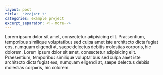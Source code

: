 ```yaml
---
layout: post
title:  "Project 2"
categories: example project
excerpt_separator: <!--more-->
---
```


Lorem ipsum dolor sit amet, consectetur adipisicing elit. Praesentium, temporibus similique voluptatibus sed culpa amet iste architecto dicta fugiat eos, numquam eligendi at, saepe delectus debitis molestias corporis, hic dolorem. Lorem ipsum dolor sit amet, consectetur adipisicing elit. Praesentium, temporibus similique voluptatibus sed culpa amet iste architecto dicta fugiat eos, numquam eligendi at, saepe delectus debitis molestias corporis, hic dolorem.
